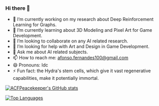 ### Hi there 👋

- 🔭 I’m currently working on my research about Deep Reinforcement Learning for Graphs.
- 🌱 I’m currently learning about 3D Modeling and Pixel Art for Game Development.
- 👯 I’m looking to collaborate on any AI related research.
- 🤔 I’m looking for help with Art and Design in Game Development.
- 💬 Ask me about AI related subjects.
- 📫 How to reach me: afonso.fernandes100@gmail.com
- 😄 Pronouns: Idc
- ⚡ Fun fact: the Hydra's stem cells, which give it vast regenerative capabilities, make it potentially immortal.

[![ACFPeacekeeper's GitHub stats](https://github-readme-stats.vercel.app/api?username=ACFPeacekeeper&hide=prs,issues,contribs&count_private=true&show_icons=true&theme=cobalt)](https://github.com/anuraghazra/github-readme-stats)

[![Top Languages](https://github-readme-stats.vercel.app/api/top-langs/?username=ACFPeacekeeper&count_private=true&show_icons=true&theme=cobalt)](https://github.com/anuraghazra/github-readme-stats)

<!--
**ACFPeacekeeper/ACFPeacekeeper** is a ✨ _special_ ✨ repository because its `README.md` (this file) appears on your GitHub profile.
-->
